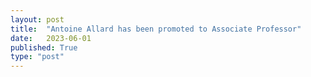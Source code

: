 ```yaml
---
layout: post
title:  "Antoine Allard has been promoted to Associate Professor"
date:   2023-06-01
published: True
type: "post"
---
```

